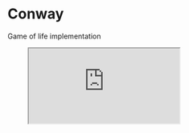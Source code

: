 # Conway

Game of life implementation

<figure class="video_container">
<iframe src="https://editor.p5js.org/2sman/embed/HJjNlb7jm"></iframe>
</figure>